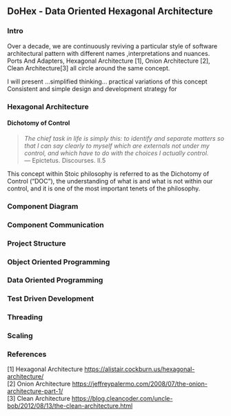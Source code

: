 ## DoHex - Data Oriented Hexagonal Architecture 

### Intro

Over a decade, we are continuously reviving a particular style of software architectural pattern with different names ,interpretations and nuances. Ports And Adapters, Hexagonal Architecture [1], Onion Architecture [2], Clean Architecture[3] all circle around the same concept.  
 
I will present ...simplified thinking... practical variations of this concept
Consistent and simple design and development strategy for 
 
### Hexagonal Architecture

#### Dichotomy of Control

> *The chief task in life is simply this: to identify and separate matters so that I can say clearly to myself which are externals not under my control, and which have to do with the choices I actually control.*  
> — Epictetus. Discourses. II.5  

This concept within Stoic philosophy is referred to as the Dichotomy of Control (“DOC”), the understanding of what is and what is not within our control, and it is one of the most important tenets of the philosophy. 

### Component Diagram 

### Component Communication

### Project Structure

### Object Oriented Programming

### Data Oriented Programming

### Test Driven Development

### Threading

### Scaling

### References
[1] Hexagonal Architecture https://alistair.cockburn.us/hexagonal-architecture/  
[2] Onion Architecture https://jeffreypalermo.com/2008/07/the-onion-architecture-part-1/  
[3] Clean Architecture https://blog.cleancoder.com/uncle-bob/2012/08/13/the-clean-architecture.html  
<!--stackedit_data:
eyJoaXN0b3J5IjpbOTU3MjQzMzEzLDUxMDgwODM0LC00NDI3Mz
Q0NzYsLTEwMTU2OTk0OTUsODQ5MjA3NDE5LC0xNDI0NjEyODk4
LDIxMTA3MTc4MzQsNjY2NzQzOTQ4LDMzNzEzOTQ3NSw1MTY1OD
M5ODIsLTE4NzUzNzg5NzAsNzM1NzY1NzM0LC0xNTM2MTA1ODgy
LDEwNzYzOTA0OTksLTEwMTA0NDIxNTksNjg5MTkyNzI0LC04NT
IwOTUzMDQsNzA5OTg2MjI2LDMyNjQxODExLC03Mjg4NTMxMDFd
fQ==
-->